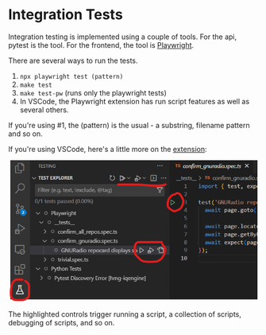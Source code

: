 # Integration Tests

Integration testing is implemented using a couple of tools. For the api, pytest is the tool. For the frontend, the tool is [Playwright](https://playwright.dev/docs/intro).

There are several ways to run the tests.

1. ```npx playwright test (pattern) ```
2. ```make test```
3. ```make test-pw```  (runs only the playwright tests)
4. In VSCode, the Playwright extension has run script features as well as several others.

If you're using #1, the (pattern) is the usual - a substring, filename pattern and so on.

If you're using VSCode, here's a little more on the [extension](https://marketplace.visualstudio.com/items?itemName=ms-playwright.playwright):

<p align="center">
  <img width=500 src="../client/public/vscode-pw-test-runner.png" />
</p>

The highlighted controls trigger running a script, a collection of scripts, debugging of scripts, and so on.
